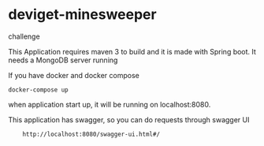 # deviget-minesweeper
challenge

This Application requires maven 3 to build and it is made with Spring boot.
It needs a MongoDB server running 

If you have docker and docker compose 

	docker-compose up
	
when application start up, it will be running on localhost:8080.

This application has swagger, so you can do requests through swagger UI

		http://localhost:8080/swagger-ui.html#/


